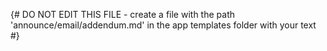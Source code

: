 {# DO NOT EDIT THIS FILE - create a file with the path 'announce/email/addendum.md' in the app templates folder with your text #}